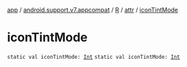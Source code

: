 [app](../../../index.md) / [android.support.v7.appcompat](../../index.md) / [R](../index.md) / [attr](index.md) / [iconTintMode](.)

# iconTintMode

`static val iconTintMode: `[`Int`](https://kotlinlang.org/api/latest/jvm/stdlib/kotlin/-int/index.html)
`static val iconTintMode: `[`Int`](https://kotlinlang.org/api/latest/jvm/stdlib/kotlin/-int/index.html)